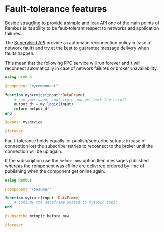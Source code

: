 # Fault-tolerance features

Beside struggling to provide a simple and lean API one of the main points of Rembus is
its ability to be fault-tolerant respect to networks and application failures.

The [Supervised API](@ref) provide an automatic reconnection policy in case of network
faults and try at the best to guarantee message delivery when faults happen.

This mean that the following RPC service will run forever and it will reconnect
automatically in case of network failures or broker unavailability.

```julia
using Rembus

@component "mycomponent"

function myservice(input::DataFrame)
    # run your super-cool logic and get back the result
    output_df = my_logic(input)
    return output_df
end

@expose myservice

@forever
```

Fault-tolerance holds equally for publish/subscribe setups: in case of connection lost the subscriber retries to reconnect to the broker until the connection will be up again.   

If the subscription use the `before_now` option then messages published whereas the
component was offline are delivered ordered by time of publishing when the component
get online again.

```julia
using Rembus

@component "consumer"

function mytopic(input::DataFrame)
    # consume the dataframe posted to mytopic topic
end

@subscribe mytopic before_now

@forever
```
